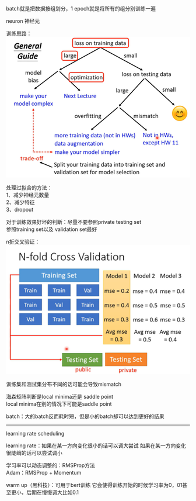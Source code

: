 batch就是把数据按组划分，1 epoch就是将所有的组分别训练一遍

neuron 神经元

训练思路：  
![img_8.png](img_8.png)  

处理过拟合的方法：  
1、减少神经元数量  
2、减少特征  
3、dropout  

对于训练效果好坏的判断：尽量不要参照private testing set  
参照training set以及 validation set最好  

n折交叉验证：  
![img_9.png](img_9.png)  

训练集和测试集分布不同的话可能会导致mismatch

海森矩阵判断是local minima还是 saddle point  
    local minima在别的情况下可能是saddle point

batch：大的batch反而耗时短，但是小的batch却可以达到更好的结果

-----------------------------------
learning rate scheduling

learning rate：如果在某一方向变化很小的话可以调大尝试
如果在某一方向变化很陡峭的话可以尝试调小

学习率可以动态调整的：RMSProp方法   
    Adam：RMSProp + Momentum

warm up（黑科技）：可用于bert训练
    它会使得训练开始的时候学习率为0，01甚至更小，后期在慢慢调大比如0.1